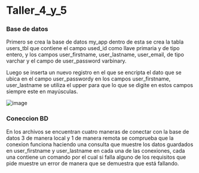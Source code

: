 # Taller_4_y_5

### Base de datos
Primero se crea la base de datos my_app dentro de esta se crea la tabla users_tbl que contiene el campo used_id como llave primaria y de tipo entero, y los campos user_firstname, user_lastname, user_email, de tipo varchar y el campo de user_password varbinary.

Luego se inserta un nuevo registro en el que se encripta el dato que se ubica en el campo user_passwordy en los campos user_firstname, user_lastname se utiliza el upper para que lo que se digite en estos campos siempre este en mayúsculas.

![image](https://user-images.githubusercontent.com/128266551/236717963-59e99e9a-b6d2-4780-9e03-c65f7b296ad1.png)

### Coneccion BD

En los archivos se encuentran cuatro maneras de conectar con la base de datos 3 de manera local y 1 de manera remota se comprueba que la conexion funciona haciendo una consulta que muestre los datos guardados en user_firstname y user_lastname en cada una de las conexiones, cada una contiene un comando por el cual si falla alguno de los requisitos que pide muestre un error de manera que se demuestra que está fallando.
